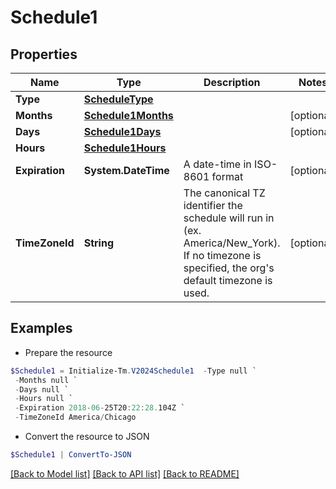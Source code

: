# Schedule1
## Properties

Name | Type | Description | Notes
------------ | ------------- | ------------- | -------------
**Type** | [**ScheduleType**](ScheduleType.md) |  | 
**Months** | [**Schedule1Months**](Schedule1Months.md) |  | [optional] 
**Days** | [**Schedule1Days**](Schedule1Days.md) |  | [optional] 
**Hours** | [**Schedule1Hours**](Schedule1Hours.md) |  | 
**Expiration** | **System.DateTime** | A date-time in ISO-8601 format | [optional] 
**TimeZoneId** | **String** | The canonical TZ identifier the schedule will run in (ex. America/New_York).  If no timezone is specified, the org&#39;s default timezone is used. | [optional] 

## Examples

- Prepare the resource
```powershell
$Schedule1 = Initialize-Tm.V2024Schedule1  -Type null `
 -Months null `
 -Days null `
 -Hours null `
 -Expiration 2018-06-25T20:22:28.104Z `
 -TimeZoneId America/Chicago
```

- Convert the resource to JSON
```powershell
$Schedule1 | ConvertTo-JSON
```

[[Back to Model list]](../README.md#documentation-for-models) [[Back to API list]](../README.md#documentation-for-api-endpoints) [[Back to README]](../README.md)

